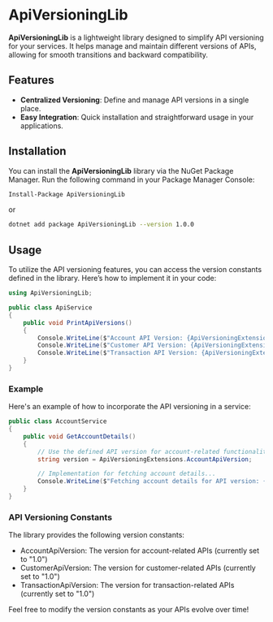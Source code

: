 # ApiVersioningLib

**ApiVersioningLib** is a lightweight library designed to simplify API versioning for your services. It helps manage and maintain different versions of APIs, allowing for smooth transitions and backward compatibility.

## Features

- **Centralized Versioning**: Define and manage API versions in a single place.
- **Easy Integration**: Quick installation and straightforward usage in your applications.

## Installation

You can install the **ApiVersioningLib** library via the NuGet Package Manager. Run the following command in your Package Manager Console:

```bash
Install-Package ApiVersioningLib
```

or

```bash
dotnet add package ApiVersioningLib --version 1.0.0
```

## Usage

To utilize the API versioning features, you can access the version constants defined in the library. Here’s how to implement it in your code:

```c#
using ApiVersioningLib;

public class ApiService
{
    public void PrintApiVersions()
    {
        Console.WriteLine($"Account API Version: {ApiVersioningExtensions.AccountApiVersion}");
        Console.WriteLine($"Customer API Version: {ApiVersioningExtensions.CustomerApiVersion}");
        Console.WriteLine($"Transaction API Version: {ApiVersioningExtensions.TransactionApiVersion}");
    }
}
```

### Example

Here's an example of how to incorporate the API versioning in a service:

```c#
public class AccountService
{
    public void GetAccountDetails()
    {
        // Use the defined API version for account-related functionality
        string version = ApiVersioningExtensions.AccountApiVersion;

        // Implementation for fetching account details...
        Console.WriteLine($"Fetching account details for API version: {version}");
    }
}
```

### API Versioning Constants

The library provides the following version constants:

- AccountApiVersion: The version for account-related APIs (currently set to "1.0")
- CustomerApiVersion: The version for customer-related APIs (currently set to "1.0")
- TransactionApiVersion: The version for transaction-related APIs (currently set to "1.0")

Feel free to modify the version constants as your APIs evolve over time!
